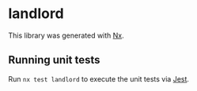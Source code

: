 # landlord

This library was generated with [Nx](https://nx.dev).

## Running unit tests

Run `nx test landlord` to execute the unit tests via [Jest](https://jestjs.io).
